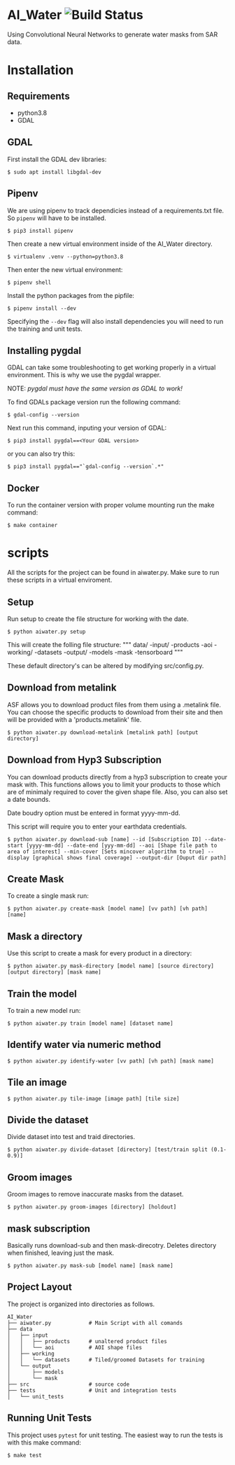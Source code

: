 # AI_Water ![Build Status](https://codebuild.us-east-1.amazonaws.com/badges?uuid=eyJlbmNyeXB0ZWREYXRhIjoidUtONGNXUzYvWDJod3V6MU9JMG95YlY3ZHUySXl2ZWtlQVd3V00xY3RwK3JMenFjM1ZuSHJpRzdEcjhKY1B5QmI0THZoTlI0ZGk4T0F0KzUydHVIRjVjPSIsIml2UGFyYW1ldGVyU3BlYyI6ImExM2llSGhpOE80OXhYczIiLCJtYXRlcmlhbFNldFNlcmlhbCI6MX0%3D&branch=master)
Using Convolutional Neural Networks to generate water masks from SAR data.


# Installation

## Requirements
- python3.8
- GDAL



## GDAL

First install the
GDAL dev libraries:
```terminal
$ sudo apt install libgdal-dev
```


## Pipenv
We are using pipenv to track dependicies instead of a requirements.txt file.
So `pipenv` will have to be installed.
```terminal
$ pip3 install pipenv
```

Then create a new virtual environment inside of the AI_Water directory.

```terminal
$ virtualenv .venv --python=python3.8
```


Then enter the new virtual environment:
```terminal
$ pipenv shell
```


Install the python packages from the pipfile:
```terminal
$ pipenv install --dev
```
Specifying the `--dev` flag will also install dependencies you will need to run
the training and unit tests.




## Installing pygdal

GDAL can take some troubleshooting to get working properly in a virtual environment.
This is why we use the pygdal wrapper.

NOTE: *pygdal must have the same version as GDAL to work!*

To find GDALs package version run the following command:
```terminal
$ gdal-config --version
```

Next run this command, inputing your version of GDAL:
```terminal
$ pip3 install pygdal==<Your GDAL version>
```

or you can also try this:
```terminal
$ pip3 install pygdal=="`gdal-config --version`.*"
```




## Docker

To run the container version with proper volume mounting run the make command:
```terminal
$ make container
```


# scripts

All the scripts for the project can be found in aiwater.py. Make sure to run these scripts in a virtual enviroment.

## Setup

Run setup to create the file structure for working with the date.

```terminal
$ python aiwater.py setup
```

This will create the folling file structure:
    """
    data/
    -input/
        -products
        -aoi
    -working/
        -datasets
    -output/
        -models
        -mask
        -tensorboard
    """

These default directory's can be altered by modifying src/config.py.


## Download from metalink
ASF allows you to download product files from them using a .metalink file. You can choose the specific products to download from their site and then will be provided with a 'products.metalink' file.
```terminal
$ python aiwater.py download-metalink [metalink path] [output directory]
```


## Download from Hyp3 Subscription
You can download products directly from a hyp3 subscription to create your mask with. This functions allows you to limit your products to those which are of minimaly required to cover the given shape file. Also, you can also set a date bounds.

Date boudry option must be entered in format yyyy-mm-dd.

This script will require you to enter your earthdata credentials.


```terminal
$ python aiwater.py download-sub [name] --id [Subscription ID] --date-start [yyyy-mm-dd] --date-end [yyy-mm-dd] --aoi [Shape file path to area of interest] --min-cover [Sets mincover algorithm to true] --display [graphical shows final coverage] --output-dir [Ouput dir path]
```


## Create Mask

To create a single mask run:
```terminal
$ python aiwater.py create-mask [model name] [vv path] [vh path] [name]
```



## Mask a directory

Use this script to create a mask for every product in a directory:
```terminal
$ python aiwater.py mask-directory [model name] [source directory] [output directory] [mask name]
```


## Train the model

To train a new model run:
```terminal
$ python aiwater.py train [model name] [dataset name]
```

## Identify water via numeric method

```terminal
$ python aiwater.py identify-water [vv path] [vh path] [mask name]
```


## Tile an image


```terminal
$ python aiwater.py tile-image [image path] [tile size]
```

## Divide the dataset

Divide dataset into test and traid directories.

```terminal
$ python aiwater.py divide-dataset [directory] [test/train split (0.1-0.9)]
```

## Groom images

Groom images to remove inaccurate masks from the dataset.

```terminal
$ python aiwater.py groom-images [directory] [holdout]
```

## mask subscription

Basically runs download-sub and then mask-direcotry. Deletes directory when finished, leaving just the mask.

```terminal
$ python aiwater.py mask-sub [model name] [mask name]
```



## Project Layout
The project is organized into directories as follows.

```
AI_Water
├── aiwater.py            # Main Script with all comands
├── data
│   ├── input
│   │   ├── products      # unaltered product files
│   │   └── aoi           # AOI shape files
│   ├── working
│   │   └── datasets      # Tiled/groomed Datasets for training
│   └── output
│       ├── models      
│       └── mask        
├── src                   # source code
├── tests                 # Unit and integration tests
│   └── unit_tests
```

## Running Unit Tests
This project uses `pytest` for unit testing. The easiest way to run the tests is
with this make command:
```terminal
$ make test
```
